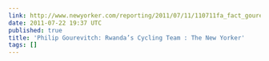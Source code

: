 ```yaml
---
link: http://www.newyorker.com/reporting/2011/07/11/110711fa_fact_gourevitch?currentPage=all
date: 2011-07-22 19:37 UTC
published: true
title: 'Philip Gourevitch: Rwanda’s Cycling Team : The New Yorker'
tags: []
---
```



